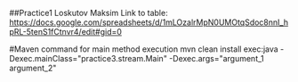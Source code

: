 ##Practice1 Loskutov Maksim
Link to table: https://docs.google.com/spreadsheets/d/1mLOzalrMpN0UMOtqSdoc8nnI_hpRL-5tenS1fCtnvr4/edit#gid=0

#Maven command for main method execution
mvn clean install exec:java -Dexec.mainClass="practice3.stream.Main" -Dexec.args="argument_1 argument_2"     
 